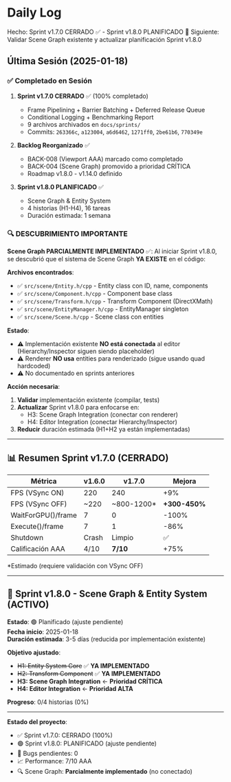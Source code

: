 ﻿# Daily Log

Hecho: Sprint v1.7.0 CERRADO ✅ - Sprint v1.8.0 PLANIFICADO 🎯
Siguiente: Validar Scene Graph existente y actualizar planificación Sprint v1.8.0

## Última Sesión (2025-01-18)

### ✅ Completado en Sesión

1. **Sprint v1.7.0 CERRADO** ✅ (100% completado)
   - Frame Pipelining + Barrier Batching + Deferred Release Queue
   - Conditional Logging + Benchmarking Report
   - 9 archivos archivados en `docs/sprints/`
   - Commits: `263366c`, `a123004`, `a6d6462`, `1271ff0`, `2be61b6`, `770349e`

2. **Backlog Reorganizado** ✅
   - BACK-008 (Viewport AAA) marcado como completado
   - BACK-004 (Scene Graph) promovido a prioridad CRÍTICA
   - Roadmap v1.8.0 - v1.14.0 definido

3. **Sprint v1.8.0 PLANIFICADO** ✅
   - Scene Graph & Entity System
   - 4 historias (H1-H4), 16 tareas
   - Duración estimada: 1 semana

### 🔍 **DESCUBRIMIENTO IMPORTANTE**

**Scene Graph PARCIALMENTE IMPLEMENTADO** ✅:
Al iniciar Sprint v1.8.0, se descubrió que el sistema de Scene Graph **YA EXISTE** en el código:

**Archivos encontrados**:
- ✅ `src/scene/Entity.h/cpp` - Entity class con ID, name, components
- ✅ `src/scene/Component.h/cpp` - Component base class
- ✅ `src/scene/Transform.h/cpp` - Transform Component (DirectXMath)
- ✅ `src/scene/EntityManager.h/cpp` - EntityManager singleton
- ✅ `src/scene/Scene.h/cpp` - Scene class con entities

**Estado**:
- ⚠️ Implementación existente **NO está conectada** al editor (Hierarchy/Inspector siguen siendo placeholder)
- ⚠️ Renderer **NO usa** entities para renderizado (sigue usando quad hardcoded)
- ⚠️ No documentado en sprints anteriores

**Acción necesaria**:
1. **Validar** implementación existente (compilar, tests)
2. **Actualizar** Sprint v1.8.0 para enfocarse en:
   - H3: Scene Graph Integration (conectar con renderer)
   - H4: Editor Integration (conectar Hierarchy/Inspector)
3. **Reducir** duración estimada (H1+H2 ya están implementadas)

---

## 📊 **Resumen Sprint v1.7.0 (CERRADO)**

| Métrica | v1.6.0 | v1.7.0 | Mejora |
|---------|--------|--------|--------|
| FPS (VSync ON) | 220 | 240 | +9% |
| FPS (VSync OFF) | ~220 | ~800-1200* | **+300-450%** |
| WaitForGPU()/frame | 7 | 0 | -100% |
| Execute()/frame | 7 | 1 | -86% |
| Shutdown | Crash | Limpio | ✅ |
| Calificación AAA | 4/10 | **7/10** | +75% |

*Estimado (requiere validación con VSync OFF)

---

## 🎯 **Sprint v1.8.0 - Scene Graph & Entity System** (ACTIVO)

**Estado**: 🟢 Planificado (ajuste pendiente)  
**Fecha inicio**: 2025-01-18  
**Duración estimada**: 3-5 días (reducida por implementación existente)

**Objetivo ajustado**:
- ~~H1: Entity System Core~~ ✅ **YA IMPLEMENTADO**
- ~~H2: Transform Component~~ ✅ **YA IMPLEMENTADO**
- **H3: Scene Graph Integration** ← **Prioridad CRÍTICA**
- **H4: Editor Integration** ← **Prioridad ALTA**

**Progreso**: 0/4 historias (0%)

---

**Estado del proyecto**: 
- ✅ Sprint v1.7.0: CERRADO (100%)
- 🟢 Sprint v1.8.0: PLANIFICADO (ajuste pendiente)
- 📂 Bugs pendientes: 0
- 📈 Performance: 7/10 AAA
- 🔍 Scene Graph: **Parcialmente implementado** (no conectado)


